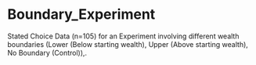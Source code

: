 # Boundary_Experiment
Stated Choice Data (n=105) for an Experiment involving different wealth boundaries (Lower (Below starting wealth), Upper (Above starting wealth), No Boundary (Control)),. 

